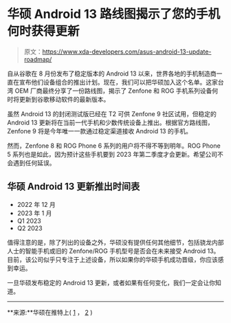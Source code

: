 # 华硕 Android 13 路线图揭示了您的手机何时获得更新

> 原文：<https://www.xda-developers.com/asus-android-13-update-roadmap/>

自从谷歌在 8 月份发布了稳定版本的 Android 13 以来，世界各地的手机制造商一直在宣布他们设备组合的推出计划。现在，我们可以把华硕加入这个名单。这家台湾 OEM 厂商最终分享了一份路线图，揭示了 Zenfone 和 ROG 手机系列设备何时将更新到谷歌移动软件的最新版本。

虽然 Android 13 的封闭测试版已经在 T2 可供 Zenfone 9 社区试用，但稳定的 Android 13 更新将在当前一代手机和少数传统设备上推出。根据官方路线图，Zenfone 9 将是今年唯一一款通过稳定渠道接收 Android 13 的手机。

然而，Zenfone 8 和 ROG Phone 6 系列的用户将不得不等到明年。ROG Phone 5 系列也是如此，因为预计这些手机要到 2023 年第二季度才会更新。希望公司不会遇到任何延误。

## 华硕 Android 13 更新推出时间表

*   2022 年 12 月
*   2023 年 1 月
*   Q1 2023
*   Q2 2023

值得注意的是，除了列出的设备之外，华硕没有提供任何其他细节，包括骁龙内部人士的智能手机或旧的 Zenfone/ROG 手机型号是否会在未来接受 Android 13。目前，该公司似乎只专注于上述设备，所以如果你的华硕手机成功晋级，你应该感到幸运。

一旦华硕发布稳定的 Android 13 更新，或者如果有任何变化，我们一定会让你知道。

* * *

**来源:**华硕在推特上( [1](https://twitter.com/ASUS/status/1591777907843686402) ， [2](https://twitter.com/ASUS_ROG/status/1591725055440027651) )